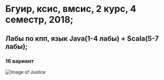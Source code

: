 # Бгуир, ксис, вмсис, 2 курс, 4 семестр, 2018;
## Лабы по кпп, язык Java(1-4 лабы) + Scala(5-7 лабы);
### 16 вариант
![Image of Justice](https://octodex.github.com/images/justicetocat.jpg)
